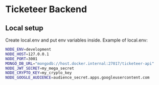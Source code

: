 # Ticketeer Backend

## Local setup

Create local.env and put env variables inside.
Example of local.env:

```bash
NODE_ENV=development
NODE_HOST=127.0.0.1
NODE_PORT=3001
MONGO_DB_URL="mongodb://host.docker.internal:27017/ticketeer-api"
NODE_JWT_SECRET=my_mega_secret
NODE_CRYPTO_KEY=my_crypto_key
NODE_GOOGLE_AUDIENCE=audience_secret.apps.googleusercontent.com
```
